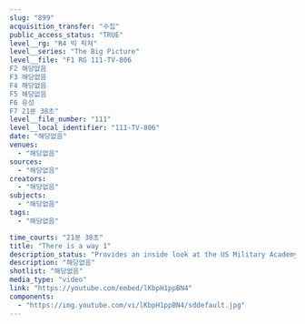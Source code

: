 ```yaml
---
slug: "899"
acquisition_transfer: "수집"
public_access_status: "TRUE"
level__rg: "R4 빅 픽쳐"
level__series: "The Big Picture"
level__file: "F1 RG 111-TV-806
F2 해당없음
F3 해당없음
F4 해당없음
F5 해당없음
F6 유성
F7 21분 38초"
level__file_number: "111"
level__local_identifier: "111-TV-806"
date: "해당없음"
venues: 
  - "해당없음"
sources: 
  - "해당없음"
creators: 
  - "해당없음"
subjects: 
  - "해당없음"
tags: 
  - "해당없음"

time_courts: "21분 38초"
title: "There is a way 1"
description_status: "Provides an inside look at the US Military Academy Preparatory School, which helps men, otherwise unable, to qualify for entrance to The Military Academy at West Point."
description: "해당없음"
shotlist: "해당없음"
media_type: "video"
link: "https://youtube.com/embed/lKbpH1ppBN4"
components: 
  - "https://img.youtube.com/vi/lKbpH1ppBN4/sddefault.jpg"
---
```

